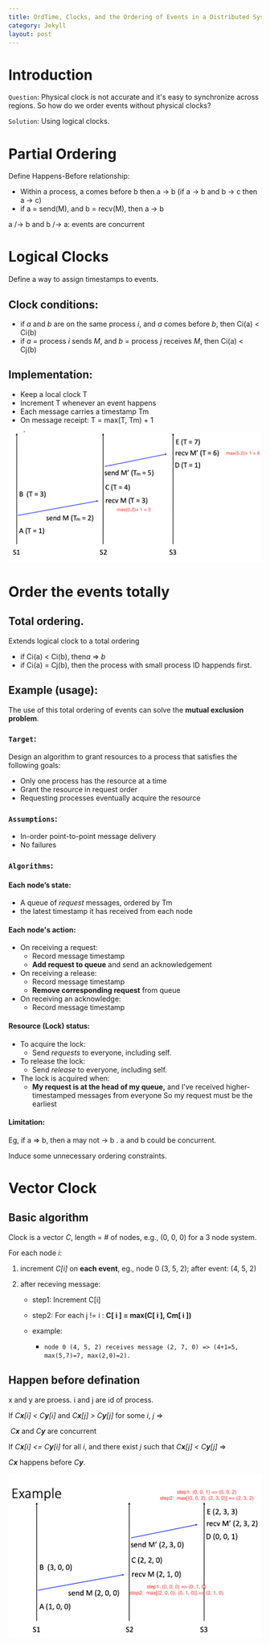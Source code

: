 ```yaml
---
title: OrdTime, Clocks, and the Ordering of Events in a Distributed System
category: Jekyll
layout: post
---
```


# Introduction

`Question`: Physical clock is not accurate and it's easy to synchronize across regions. So how do we order events without physical clocks? 

`Solution`:  Using logical clocks. 

# Partial Ordering

Define Happens-Before relationship:

- Within a process, a comes before b then a → b (if a → b and b → c then a → c)
- if a = send(M), and b = recv(M), then a → b

a /→ b and b /→ a: events are concurrent

# Logical Clocks

Define a way to assign timestamps to events. 

## Clock conditions:

- if *a* and *b* are on the same process *i*, and *a* comes before *b*, then Ci(a) < Ci(b)
- if *a* = process *i* sends *M*, and *b* = process *j* receives *M*, then Ci(a) < Cj(b)

## Implementation:

- Keep a local clock T
- Increment T whenever an event happens
- Each message carries a timestamp Tm
- On message receipt: T = max(T, Tm) + 1

<img src="imgs/image-20220125164844965.png" alt="image-20220125164844965" style="zoom:50%;" />

# Order the events totally

## Total ordering.

Extends logical clock to a total ordering

- if Ci(a) < Ci(b), then*a* => *b* 
- if Ci(a) = Cj(b), then the process with small process ID happends first. 

## Example (usage): 

The use of this total ordering of events can solve the **mutual exclusion problem**.

### `Target`: 

Design an algorithm to grant resources to a process that satisfies the following goals:

- Only one process has the resource at a time
- Grant the resource in request order
- Requesting processes eventually acquire the resource

### `Assumptions`:

- In-order point-to-point message delivery 
- No failures

### `Algorithms`:

#### Each node’s state:

- A queue of *request* messages, ordered by Tm
- the latest timestamp it has received from each node

#### Each node's action:

- On receiving a request:
  - Record message timestamp 
  - **Add request to queue** and send an acknowledgement
- On receiving a release:
  - Record message timestamp
  - **Remove corresponding request** from queue
- On receiving an acknowledge: 
  - Record message timestamp

#### Resource (Lock) status:

- To acquire the lock:
  - Send *requests* to everyone, including self.
- To release the lock:
  - Send *release* to everyone, including self.
- The lock is acquired when:
  - **My request is at the head of my queue,** and I’ve received higher-timestamped messages from everyone So my request must be the earliest

#### Limitation:

Eg, if a => b, then a may not -> b . a and b could be concurrent.

Induce some unnecessary ordering constraints.

# Vector Clock

## Basic algorithm

Clock is a vector *C*, length = # of nodes, e.g., (0, 0, 0) for a 3 node system.

For each node *i*:

1. increment *C[i]* on **each event**, eg., node 0 (3, 5, 2); after event: (4, 5, 2)

2. after receving message:

   - step1: Increment C[i]

   - step2: For each j != i : **C[ i ] = max(C[ i ], Cm[ i ])**

   - example:
     - `node 0 (4, 5, 2) receives message (2, 7, 0) => (4+1=5, max(5,7)=7, max(2,0)=2).`

## Happen before defination

x and y are proess. i and j are id of process.

If *C**x**[i] < C**y**[i]* and *C**x**[j] > C**y**[j]* for some *i*, *j* =>

​	*C**x*** and *C**y*** are concurrent

If *C**x**[i] <= C**y**[i]* for all *i*, and there exist *j* such that *C**x**[j] < C**y**[j]* =>

   *C**x*** happens before *C**y***.

<img src="imgs/image-20220125183229886.png" alt="image-20220125183229886" style="zoom:50%;" />





